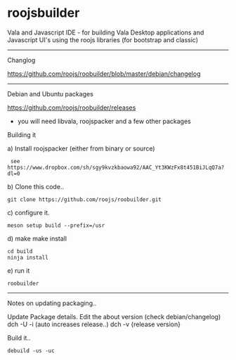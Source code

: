 # roojsbuilder
Vala and Javascript IDE - for building Vala Desktop applications and Javascript UI's using the roojs libraries (for bootstrap and classic)

---
Changlog 

  https://github.com/roojs/roobuilder/blob/master/debian/changelog

---
Debian and Ubuntu packages

  https://github.com/roojs/roobuilder/releases
  
  * you will need libvala, roojspacker and a few other packages 




Building it

  a) Install roojspacker (either from binary or source)

     see https://www.dropbox.com/sh/sgy9kvzkbaowa92/AAC_Yt3KWzFx8t451BiJLqQ7a?dl=0

  b) Clone this code..
  
    git clone https://github.com/roojs/roobuilder.git
    
  c) configure it.
  
    meson setup build --prefix=/usr
    
  d) make make install
  
    cd build
    ninja install
    
  e) run it

    roobuilder
    
---

Notes on updating packaging..

Update Package details.
    Edit the about version (check debian/changelog)
    dch -U -i (auto increases release..)
    dch -v {release version}

Build it..

    debuild -us -uc
